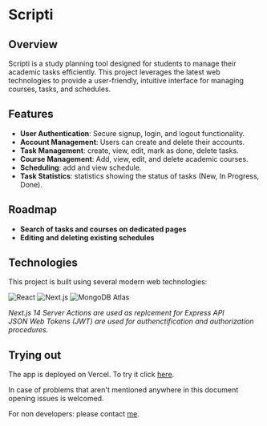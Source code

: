# Scripti

## Overview

Scripti is a study planning tool designed for students to manage their academic tasks efficiently. This project leverages the latest web technologies to provide a user-friendly, intuitive interface for managing courses, tasks, and schedules.

## Features

- **User Authentication**: Secure signup, login, and logout functionality.
- **Account Management**: Users can create and delete their accounts.
- **Task Management**: create, view, edit, mark as done, delete tasks.
- **Course Management**: Add, view, edit, and delete academic courses.
- **Scheduling**: add and view schedule.
- **Task Statistics**: statistics showing the status of tasks (New, In Progress, Done).

## Roadmap

- **Search of tasks and courses on dedicated pages**
- **Editing and deleting existing schedules**

## Technologies

This project is built using several modern web technologies:

<img src="https://img.shields.io/badge/-React-61DAFB?logo=react&logoColor=white&style=for-the-badge&logoWidth=20&labelColor=000000&round=true" alt="React"/>
<img src="https://img.shields.io/badge/-Next.js-000000?logo=next.js&logoColor=white&style=for-the-badge&logoWidth=20&labelColor=000000&round=true" alt="Next.js"/>
<img src="https://img.shields.io/badge/-MongoDB-47A248?logo=mongodb&logoColor=white&style=for-the-badge&logoWidth=20&labelColor=000000&round=true" alt="MongoDB Atlas"/>

_Next.js 14 Server Actions are used as replcement for Express API
<br/>
JSON Web Tokens (JWT) are used for authenctification and authorization procedures._

## Trying out

The app is deployed on Vercel. To try it click <a href='https://scripti-app.vercel.app'>here</a>.

In case of problems that aren't mentioned anywhere in this document opening issues is welcomed.

For non developers: please contact <a href='mailto:chuguystyr@gmail.com'>me</a>.
